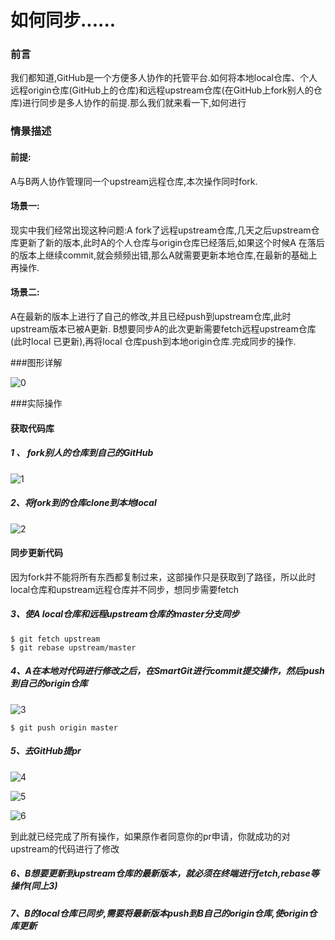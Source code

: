# 如何同步......

### 前言

我们都知道,GitHub是一个方便多人协作的托管平台.如何将本地local仓库、个人远程origin仓库(GitHub上的仓库)和远程upstream仓库(在GitHub上fork别人的仓库)进行同步是多人协作的前提.那么我们就来看一下,如何进行

### 情景描述

#### 前提:

A与B两人协作管理同一个upstream远程仓库,本次操作同时fork.

#### 场景一:

现实中我们经常出现这种问题:A fork了远程upstream仓库,几天之后upstream仓库更新了新的版本,此时A的个人仓库与origin仓库已经落后,如果这个时候A 在落后的版本上继续commit,就会频频出错,那么A就需要更新本地仓库,在最新的基础上再操作.

#### 场景二:

A在最新的版本上进行了自己的修改,并且已经push到upstream仓库,此时upstream版本已被A更新. B想要同步A的此次更新需要fetch远程upstream仓库(此时local 已更新),再将local 仓库push到本地origin仓库.完成同步的操作.

###图形详解

![0](https://github.com/tcc123/armory/blob/master/git/images/0.png)

###实际操作

#### 获取代码库

##### 1 、 fork别人的仓库到自己的GitHub

![1](https://github.com/tcc123/armory/blob/master/git/images/1.png)

##### 2、将fork到的仓库clone到本地local

![2](https://github.com/tcc123/armory/blob/master/git/images/2.png)

#### 同步更新代码

因为fork并不能将所有东西都复制过来，这部操作只是获取到了路径，所以此时local仓库和upstream远程仓库并不同步，想同步需要fetch

##### 3、使A local仓库和远程upstream仓库的master分支同步

```
$ git fetch upstream
$ git rebase upstream/master
```

##### 4、A在本地对代码进行修改之后，在SmartGit进行commit提交操作，然后push到自己的origin仓库

![3](https://github.com/tcc123/armory/blob/master/git/images/3.png)

```
$ git push origin master
```

##### 5、去GitHub提pr

![4](https://github.com/tcc123/armory/blob/master/git/images/4.png)

![5](https://github.com/tcc123/armory/blob/master/git/images/5.png)

![6](https://github.com/tcc123/armory/blob/master/git/images/6.png)

到此就已经完成了所有操作，如果原作者同意你的pr申请，你就成功的对upstream的代码进行了修改

##### 6、B想要更新到upstream仓库的最新版本，就必须在终端进行fetch,rebase等操作(同上3)

##### 7、B的local仓库已同步,需要将最新版本push到B自己的origin仓库,使origin仓库更新


